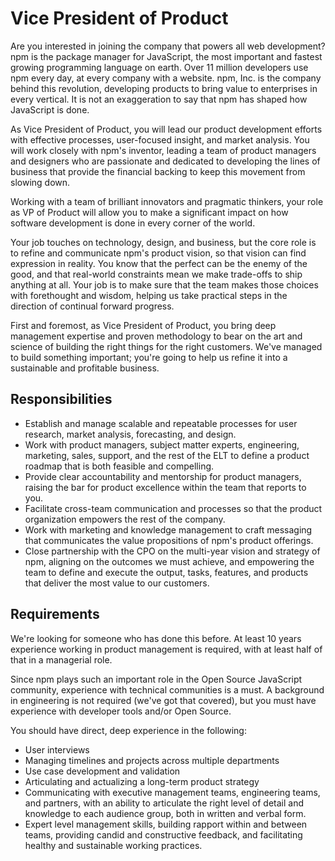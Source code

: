 # Vice President of Product

Are you interested in joining the company that powers all web
development?  npm is the package manager for JavaScript, the most
important and fastest growing programming language on earth.  Over 11
million developers use npm every day, at every company with a website.
npm, Inc. is the company behind this revolution, developing products
to bring value to enterprises in every vertical.  It is not an
exaggeration to say that npm has shaped how JavaScript is done.

As Vice President of Product, you will lead our product development
efforts with effective processes, user-focused insight, and market
analysis.  You will work closely with npm's inventor, leading a team
of product managers and designers who are passionate and dedicated to
developing the lines of business that provide the financial backing to
keep this movement from slowing down.

Working with a team of brilliant innovators and pragmatic thinkers,
your role as VP of Product will allow you to make a significant impact
on how software development is done in every corner of the world.

Your job touches on technology, design, and business, but the core
role is to refine and communicate npm's product vision, so that vision
can find expression in reality.  You know that the perfect can be the
enemy of the good, and that real-world constraints mean we make
trade-offs to ship anything at all.  Your job is to make sure that
the team makes those choices with forethought and wisdom, helping us
take practical steps in the direction of continual forward progress.

First and foremost, as Vice President of Product, you bring deep
management expertise and proven methodology to bear on the art and
science of building the right things for the right customers.  We've
managed to build something important; you're going to help us refine
it into a sustainable and profitable business.

## Responsibilities

- Establish and manage scalable and repeatable processes for user
  research, market analysis, forecasting, and design.
- Work with product managers, subject matter experts, engineering,
  marketing, sales, support, and the rest of the ELT to define a
  product roadmap that is both feasible and compelling.
- Provide clear accountability and mentorship for product managers,
  raising the bar for product excellence within the team that reports
  to you.
- Facilitate cross-team communication and processes so that the
  product organization empowers the rest of the company.
- Work with marketing and knowledge management to craft messaging that
  communicates the value propositions of npm's product offerings.
- Close partnership with the CPO on the multi-year vision and strategy
  of npm, aligning on the outcomes we must achieve, and empowering the
  team to define and execute the output, tasks, features, and products
  that deliver the most value to our customers.

## Requirements

We're looking for someone who has done this before.  At least 10 years
experience working in product management is required, with at least
half of that in a managerial role.

Since npm plays such an important role in the Open Source JavaScript
community, experience with technical communities is a must.  A
background in engineering is not required (we've got that covered),
but you must have experience with developer tools and/or Open Source.

You should have direct, deep experience in the following:

- User interviews
- Managing timelines and projects across multiple departments
- Use case development and validation
- Articulating and actualizing a long-term product strategy
- Communicating with executive management teams, engineering teams,
  and partners, with an ability to articulate the right level of
  detail and knowledge to each audience group, both in written and
  verbal form.
- Expert level management skills, building rapport within and between
  teams, providing candid and constructive feedback, and facilitating
  healthy and sustainable working practices.
